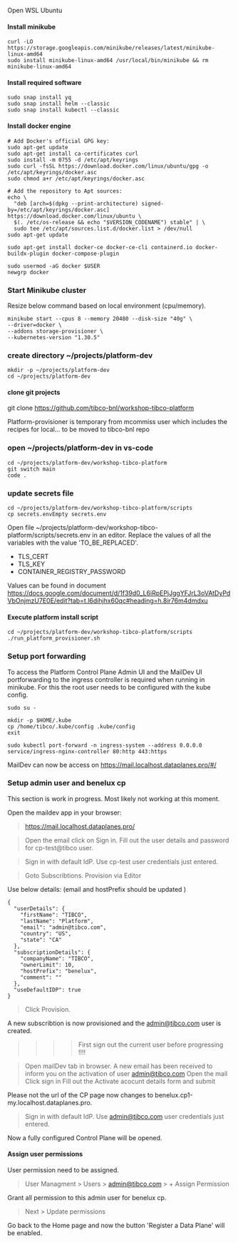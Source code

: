  Open WSL Ubuntu
 
 
 #### Install minikube
```
curl -LO https://storage.googleapis.com/minikube/releases/latest/minikube-linux-amd64
sudo install minikube-linux-amd64 /usr/local/bin/minikube && rm minikube-linux-amd64
```
#### Install required software

```
sudo snap install yq
sudo snap install helm --classic
sudo snap install kubectl --classic
```

#### Install docker engine

```
# Add Docker's official GPG key:
sudo apt-get update
sudo apt-get install ca-certificates curl
sudo install -m 0755 -d /etc/apt/keyrings
sudo curl -fsSL https://download.docker.com/linux/ubuntu/gpg -o /etc/apt/keyrings/docker.asc
sudo chmod a+r /etc/apt/keyrings/docker.asc

# Add the repository to Apt sources:
echo \
  "deb [arch=$(dpkg --print-architecture) signed-by=/etc/apt/keyrings/docker.asc] https://download.docker.com/linux/ubuntu \
  $(. /etc/os-release && echo "$VERSION_CODENAME") stable" | \
  sudo tee /etc/apt/sources.list.d/docker.list > /dev/null
sudo apt-get update

```

```
sudo apt-get install docker-ce docker-ce-cli containerd.io docker-buildx-plugin docker-compose-plugin
```

```
sudo usermod -aG docker $USER
newgrp docker
```
### Start Minikube cluster

Resize below command based on local environment (cpu/memory).

```
minikube start --cpus 8 --memory 20480 --disk-size "40g" \
--driver=docker \
--addons storage-provisioner \
--kubernetes-version "1.30.5"
```


### create directory ~/projects/platform-dev
```
mkdir -p ~/projects/platform-dev
cd ~/projects/platform-dev
```

#### clone git projects 
git clone  https://github.com/tibco-bnl/workshop-tibco-platform

Platform-provisioner is temporary from mcommiss user which includes the recipes for local... to be moved to tibco-bnl repo

### open ~/projects/platform-dev in vs-code

```
cd ~/projects/platform-dev/workshop-tibco-platform
git switch main
code .
```

### update secrets file

```
cd ~/projects/platform-dev/workshop-tibco-platform/scripts
cp secrets.envEmpty secrets.env
```

Open file ~/projects/platform-dev/workshop-tibco-platform/scripts/secrets.env in an editor.
Replace the values of all the variables with the value 'TO_BE_REPLACED'.
* TLS_CERT
* TLS_KEY
* CONTAINER_REGISTRY_PASSWORD 

Values can be found in document https://docs.google.com/document/d/1f39d0_L6iRpEPjJggYFJrL3oVAtDyPdVbOnjmzU7E0E/edit?tab=t.l6dihjhx60qc#heading=h.8ir76m4dmdxu

#### Execute platform install script


```
cd ~/projects/platform-dev/workshop-tibco-platform/scripts
./run_platform_provisioner.sh
```



### Setup port forwarding

To access the Platform Control Plane Admin UI and the MailDev UI portforwarding to the ingress controller is required when running in minikube.
For this the root user needs to be configured with the kube config.

```
sudo su -
```

```
mkdir -p $HOME/.kube
cp /home/tibco/.kube/config .kube/config
exit
```

```
sudo kubectl port-forward -n ingress-system --address 0.0.0.0 service/ingress-nginx-controller 80:http 443:https
```

MailDev can now be access on https://mail.localhost.dataplanes.pro/#/


### Setup admin user and benelux cp
This section is work in progress. Most likely not working at this moment.

Open the maildev app in your browser:
> https://mail.localhost.dataplanes.pro/

>Open the email 
> click on Sign in.
> Fill out the user details and password for cp-test@tibco user.

> Sign in with default IdP.
Use cp-test user credentials just entered.

> Goto Subscribtions.
> Provision via Editor

Use below details:
(email and hostPrefix should be updated )
```
{
  "userDetails": {
    "firstName": "TIBCO",
    "lastName": "Platform",
    "email": "admin@tibco.com",
    "country": "US",
    "state": "CA"
  },
  "subscriptionDetails": {
    "companyName": "TIBCO",
    "ownerLimit": 10,
    "hostPrefix": "benelux",
    "comment": ""
  },
  "useDefaultIDP": true
}
```

> Click Provision.

A new subscribtion is now provisioned and the admin@tibco.com user is created.

>>>> First sign out the current user before progressing !!!!

> Open mailDev tab in browser.
A new email has been received to inform you on the activation of user admin@tibco.com
> Open the mail
> Click sign in
> Fill out the Activate acocunt details form and submit

Please not the url of the CP page now changes to benelux.cp1-my.localhost.dataplanes.pro.

> Sign in with default IdP.
Use admin@tibco.com user credentials just entered.

Now a fully configured Control Plane will be opened.


#### Assign user permissions

User permission need to be assigned.

> User Managment > Users > admin@tibco.com > + Assign Permission

Grant all permission to this admin user for benelux cp.
> Next > Update permissions

Go back to the Home page and now the button 'Register a Data Plane' will be enabled.
